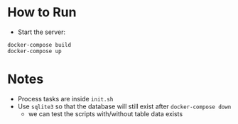 # How to Run
* Start the server:
```
docker-compose build
docker-compose up
```

# Notes
* Process tasks are inside `init.sh`
* Use `sqlite3` so that the database will still exist after `docker-compose down`
  * we can test the scripts with/without table data exists

